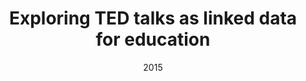 ---
title: "Exploring TED talks as linked data for education"
collection: publications
permalink: /publication/2015-DBLP:journals/bjet/TaibiCDMF15
date: 2015
venue: 'nan'
---